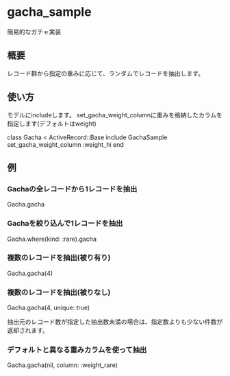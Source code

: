 # gacha_sample
簡易的なガチャ実装

## 概要
レコード群から指定の重みに応じて、ランダムでレコードを抽出します。

## 使い方

モデルにincludeします。
set_gacha_weight_columnに重みを格納したカラムを指定します(デフォルトはweight)

class Gacha < ActiveRecord::Base
  include GachaSample
  set_gacha_weight_column :weight_hi
end

## 例

### Gachaの全レコードから1レコードを抽出

Gacha.gacha

### Gachaを絞り込んで1レコードを抽出

Gacha.where(kind: :rare).gacha

### 複数のレコードを抽出(被り有り)

Gacha.gacha(4)

### 複数のレコードを抽出(被りなし)

Gacha.gacha(4, unique: true)

抽出元のレコード数が指定した抽出数未満の場合は、指定数よりも少ない件数が返却されます。


### デフォルトと異なる重みカラムを使って抽出

Gacha.gacha(nil, column: :weight_rare)

